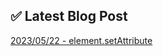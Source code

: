 
## ✅ Latest Blog Post

[2023/05/22 - element.setAttribute](https://rattlesnake.tistory.com/3) <br/>
